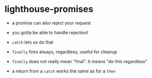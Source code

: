 # lighthouse-promises

- a promise can also reject your request

- you gotta be able to handle rejection!

- `catch` lets us do that

- `finally` fires always, regardless, useful for cleanup

- `finally` does not really mean "final".  it means "do this regardless"

- a return from a `catch` works the same as for a `then`